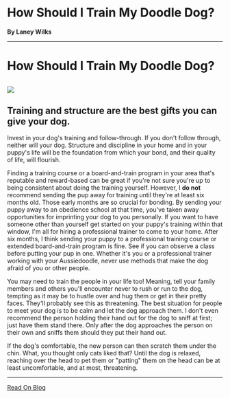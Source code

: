 # How Should I Train My Doodle Dog?

**By Laney Wilks**

---

# How Should I Train My Doodle Dog?

##   

![](https://static.wixstatic.com/media/4917f1_211a67a1cb8c4edba17dbfbc55f069b5~mv2.jpg/v1/fill/w_700,h_934,al_c,q_85,usm_0.66_1.00_0.01,enc_auto/4917f1_211a67a1cb8c4edba17dbfbc55f069b5~mv2.jpg)

## Training and structure are the best gifts you can give your dog.

  

Invest in your dog's training and follow-through. If you don't follow through, neither will your dog. Structure and discipline in your home and in your puppy's life will be the foundation from which your bond, and their quality of life, will flourish.

Finding a training course or a board-and-train program in your area that's reputable and reward-based can be great if you're not sure you're up to being consistent about doing the training yourself. However, I **do not** recommend sending the pup away for training until they're at least six months old. Those early months are so crucial for bonding. By sending your puppy away to an obedience school at that time, you've taken away opportunities for imprinting your dog to you personally. If you want to have someone other than yourself get started on your puppy's training within that window, I'm all for hiring a professional trainer to come to your home. After six months, I think sending your puppy to a professional training course or extended board-and-train program is fine. See if you can observe a class before putting your pup in one. Whether it's you or a professional trainer working with your Aussiedoodle, never use methods that make the dog afraid of you or other people.

You may need to train the people in your life too! Meaning, tell your family members and others you'll encounter never to rush or run to the dog, tempting as it may be to hustle over and hug them or get in their pretty faces. They'll probably see this as threatening. The best situation for people to meet your dog is to be calm and let the dog approach them. I don't even recommend the person holding their hand out for the dog to sniff at first; just have them stand there. Only after the dog approaches the person on their own and sniffs them should they put their hand out.

If the dog's comfortable, the new person can then scratch them under the chin. What, you thought only cats liked that? Until the dog is relaxed, reaching over the head to pet them or "patting" them on the head can be at least uncomfortable, and at most, threatening.

---

[Read On Blog](https://www.fineanddandyaussiedoodles.com/post/how-should-i-train-my-doodle-dog)
